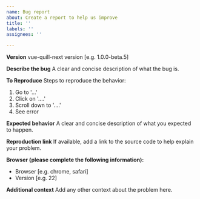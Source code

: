 ```yaml
---
name: Bug report
about: Create a report to help us improve
title: ''
labels: ''
assignees: ''

---
```


**Version**
vue-quill-next version [e.g. 1.0.0-beta.5]

**Describe the bug**
A clear and concise description of what the bug is.

**To Reproduce**
Steps to reproduce the behavior:
1. Go to '...'
2. Click on '....'
3. Scroll down to '....'
4. See error

**Expected behavior**
A clear and concise description of what you expected to happen.

**Reproduction link**
If available, add a link to the source code to help explain your problem.

**Browser (please complete the following information):**
 - Browser [e.g. chrome, safari]
 - Version [e.g. 22]

**Additional context**
Add any other context about the problem here.
